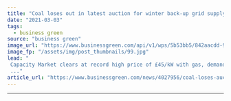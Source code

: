 ```yaml
---
title: "Coal loses out in latest auction for winter back-up grid supply contracts"
date: "2021-03-03"
tags: 
  - business green
source: "business green"
image_url: "https://www.businessgreen.com/api/v1/wps/5b53bb5/842aacdd-9c76-4324-b30a-4e2f2d778f90/2/View-from-Winking-Hill-geograph-org-uk-319133-185x114.jpg"
image_fp: "/assets/img/post_thumbnails/99.jpg"
lead: "
 Capacity Market clears at record high price of £45/kW with gas, demand side response, and battery storage projects sweeping up lion's share of contracts
 ..."
article_url: "https://www.businessgreen.com/news/4027956/coal-loses-auction-winter-grid-supply-contracts"
---
```


---
